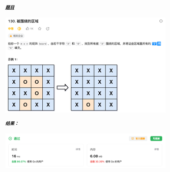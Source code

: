##### [题目](https://leetcode.cn/problems/surrounded-regions/description/)
![pic](img.png)
##### 结果：
![pic](result.png)